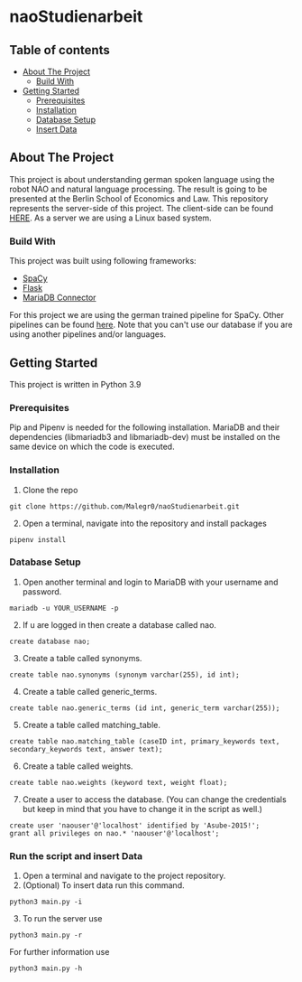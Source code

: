 # naoStudienarbeit

## Table of contents
* [About The Project](#about-the-project)
  * [Build With](#build-with)
* [Getting Started](#getting-started)
  * [Prerequisites](#prerequisites)
  * [Installation](#installation)
  * [Database Setup](#database-setup)
  * [Insert Data](#insert-data)

## About The Project
This project is about understanding german spoken language using the robot NAO and natural language processing. The result is going to be presented at the Berlin School
of Economics and Law. This repository represents the server-side of this project. The client-side can be found [HERE](https://github.com/Malegr0/naoClient). As a server we are using a Linux based system.

### Build With
This project was built using following frameworks:
  - [SpaCy](https://spacy.io/)
  - [Flask](https://flask.palletsprojects.com/en/2.0.x/)
  - [MariaDB Connector](https://mariadb.com/de/resources/blog/how-to-connect-python-programs-to-mariadb/)

For this project we are using the german trained pipeline for SpaCy. Other pipelines can be found [here](https://spacy.io/usage).
Note that you can't use our database if you are using another pipelines and/or languages.

## Getting Started
This project is written in Python 3.9

### Prerequisites
Pip and Pipenv is needed for the following installation.
MariaDB and their dependencies (libmariadb3 and libmariadb-dev) must be installed on the same device on which the code is executed.

### Installation
1. Clone the repo
```
git clone https://github.com/Malegr0/naoStudienarbeit.git
```
2. Open a terminal, navigate into the repository and install packages
```
pipenv install
```

### Database Setup
1. Open another terminal and login to MariaDB with your username and password.
```
mariadb -u YOUR_USERNAME -p
```
2. If u are logged in then create a database called nao.
```
create database nao;
```
3. Create a table called synonyms.
```
create table nao.synonyms (synonym varchar(255), id int);
```
4. Create a table called generic_terms.
```
create table nao.generic_terms (id int, generic_term varchar(255));
```
5. Create a table called matching_table.
```
create table nao.matching_table (caseID int, primary_keywords text, secondary_keywords text, answer text);
```
6. Create a table called weights.
```
create table nao.weights (keyword text, weight float);
```
7. Create a user to access the database. (You can change the credentials but keep in mind that you have to change it in the script as well.)
```
create user 'naouser'@'localhost' identified by 'Asube-2015!';
grant all privileges on nao.* 'naouser'@'localhost';
```

### Run the script and insert Data
1. Open a terminal and navigate to the project repository.
2. (Optional) To insert data run this command.
```
python3 main.py -i
```
3. To run the server use
```
python3 main.py -r
```
For further information use
```
python3 main.py -h
```
